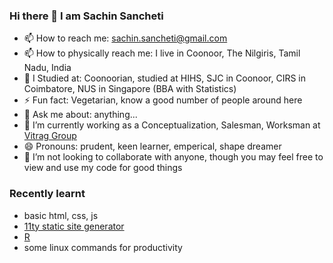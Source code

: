 ### Hi there 👋 I am Sachin Sancheti
- 📫 How to reach me: sachin.sancheti@gmail.com
- 📫 How to physically reach me: I live in Coonoor, The Nilgiris, Tamil Nadu, India
- 🔭 I Studied at: Coonoorian, studied at HIHS, SJC in Coonoor, CIRS in Coimbatore, NUS in Singapore (BBA with Statistics)
- ⚡ Fun fact: Vegetarian, know a good number of people around here
- 💬 Ask me about: anything...
- 🔭 I’m currently working as a Conceptualization, Salesman, Worksman at [Vitrag Group](https://vitraggroup.com)
- 😄 Pronouns: prudent, keen learner, emperical, shape dreamer
- 👯 I’m not looking to collaborate with anyone, though you may feel free to view and use my code for good things

### Recently learnt
- basic html, css, js
- [11ty static site generator](https://11ty.dev)
- [R](https://www.r-project.org/)
- some linux commands for productivity

<!--
**sachinsancheti1/sachinsancheti1** is a ✨ _special_ ✨ repository because its `README.md` (this file) appears on your GitHub profile.

Here are some ideas to get you started:

- 🔭 I’m currently working on ...
- 🌱 I’m currently learning ...
- 👯 I’m looking to collaborate on ...
- 🤔 I’m looking for help with ...
- 💬 Ask me about ...
- 📫 How to reach me: ...
- 😄 Pronouns: ...
- ⚡ Fun fact: ...
-->
